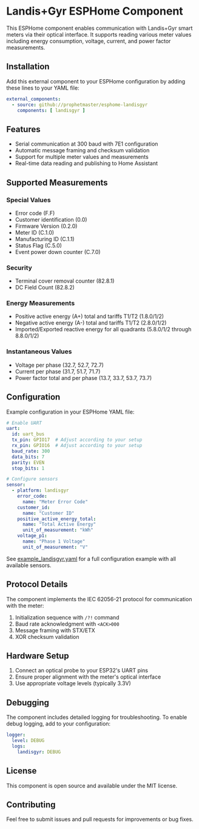 # Landis+Gyr ESPHome Component

This ESPHome component enables communication with Landis+Gyr smart meters via their optical interface. It supports reading various meter values including energy consumption, voltage, current, and power factor measurements.

## Installation

Add this external component to your ESPHome configuration by adding these lines to your YAML file:

```yaml
external_components:
  - source: github://prophetmaster/esphome-landisgyr
    components: [ landisgyr ]
```

## Features

- Serial communication at 300 baud with 7E1 configuration
- Automatic message framing and checksum validation
- Support for multiple meter values and measurements
- Real-time data reading and publishing to Home Assistant

## Supported Measurements

### Special Values
- Error code (F.F)
- Customer identification (0.0)
- Firmware Version (0.2.0)
- Meter ID (C.1.0)
- Manufacturing ID (C.1.1)
- Status Flag (C.5.0)
- Event power down counter (C.7.0)

### Security
- Terminal cover removal counter (82.8.1)
- DC Field Count (82.8.2)

### Energy Measurements
- Positive active energy (A+) total and tariffs T1/T2 (1.8.0/1/2)
- Negative active energy (A-) total and tariffs T1/T2 (2.8.0/1/2)
- Imported/Exported reactive energy for all quadrants (5.8.0/1/2 through 8.8.0/1/2)

### Instantaneous Values
- Voltage per phase (32.7, 52.7, 72.7)
- Current per phase (31.7, 51.7, 71.7)
- Power factor total and per phase (13.7, 33.7, 53.7, 73.7)

## Configuration

Example configuration in your ESPHome YAML file:

```yaml
# Enable UART
uart:
  id: uart_bus
  tx_pin: GPIO17  # Adjust according to your setup
  rx_pin: GPIO16  # Adjust according to your setup
  baud_rate: 300
  data_bits: 7
  parity: EVEN
  stop_bits: 1

# Configure sensors
sensor:
  - platform: landisgyr
    error_code:
      name: "Meter Error Code"
    customer_id:
      name: "Customer ID"
    positive_active_energy_total:
      name: "Total Active Energy"
      unit_of_measurement: "kWh"
    voltage_p1:
      name: "Phase 1 Voltage"
      unit_of_measurement: "V"
```

See [example_landisgyr.yaml](example_landisgyr.yaml) for a full configuration example with all available sensors.

## Protocol Details

The component implements the IEC 62056-21 protocol for communication with the meter:

1. Initialization sequence with `/?!` command
2. Baud rate acknowledgment with `<ACK>000`
3. Message framing with STX/ETX
4. XOR checksum validation

## Hardware Setup

1. Connect an optical probe to your ESP32's UART pins
2. Ensure proper alignment with the meter's optical interface
3. Use appropriate voltage levels (typically 3.3V)

## Debugging

The component includes detailed logging for troubleshooting. To enable debug logging, add to your configuration:

```yaml
logger:
  level: DEBUG
  logs:
    landisgyr: DEBUG
```

## License

This component is open source and available under the MIT license.

## Contributing

Feel free to submit issues and pull requests for improvements or bug fixes.